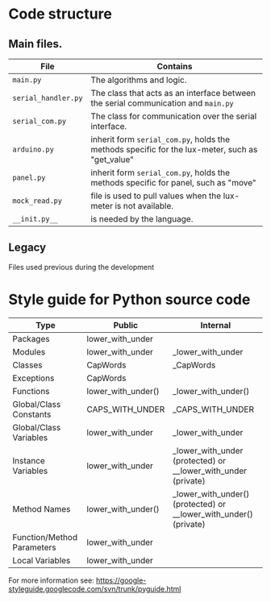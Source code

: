 Code structure
===
Main files.
---
|File | Contains |
| --- | --- |
|```main.py``` | The algorithms and logic. |
|```serial_handler.py```| The class that acts as an interface between the serial communication and ```main.py```
|```serial_com.py```| The class for communication over the serial interface. |
|```arduino.py``` | inherit form  ```serial_com.py```, holds the methods specific for the lux-meter, such as "get_value" |
|```panel.py```|  inherit form  ```serial_com.py```, holds the methods specific for panel, such as "move" |
|```mock_read.py``` | file is used to pull values when the lux-meter is not available. |
|```__init.py__``` | is needed by the language. |

Legacy
---
Files used previous during the development

Style guide for Python source code 
===
|Type  |  Public | Internal |
|--- | --- | --- | 
|Packages |   lower_with_under    ||
|Modules   |  lower_with_under |   _lower_with_under |
|Classes   |  CapWords  |  _CapWords |
|Exceptions | CapWords    ||
|Functions  | lower_with_under() | _lower_with_under() |
|Global/Class Constants | CAPS_WITH_UNDER |    _CAPS_WITH_UNDER |
|Global/Class Variables | lower_with_under |   _lower_with_under |
|Instance Variables | lower_with_under  |  _lower_with_under (protected) or __lower_with_under (private) |
|Method Names  |  lower_with_under() | _lower_with_under() (protected) or __lower_with_under() (private) |
|Function/Method Parameters | lower_with_under    ||
|Local Variables   |  lower_with_under    ||

For more information see: https://google-styleguide.googlecode.com/svn/trunk/pyguide.html

